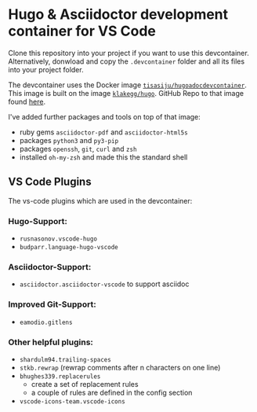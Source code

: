 # Hugo & Asciidoctor development container for VS Code

Clone this repository into your project if you want to use this devcontainer. Alternatively, donwload and copy the `.devcontainer` folder and all its files into your project folder.

The devcontainer uses the Docker image [`tisasiju/hugoadocdevcontainer`](https://hub.docker.com/r/tisasiju/hugoadocdevcontainer). This image is built on the image [`klakegg/hugo`](https://hub.docker.com/r/klakegg/hugo). GitHub Repo to that image found [here](https://github.com/klakegg/docker-hugo).

I've added further packages and tools on top of that image:

- ruby gems `asciidoctor-pdf` and `asciidoctor-html5s`
- packages `python3` and `py3-pip`
- packages `openssh`, `git`, `curl` and `zsh` 
- installed `oh-my-zsh` and made this the standard shell

## VS Code Plugins

The vs-code plugins which are used in the devcontainer:

### Hugo-Support:

- `rusnasonov.vscode-hugo`
- `budparr.language-hugo-vscode`

### Asciidoctor-Support:

- `asciidoctor.asciidoctor-vscode` to support asciidoc

### Improved Git-Support:

- `eamodio.gitlens`

### Other helpful plugins:

- `shardulm94.trailing-spaces`
- `stkb.rewrap` (rewrap comments after n characters on one line)
- `bhughes339.replacerules`
    - create a set of replacement rules
    - a couple of rules are defined in the config section
- `vscode-icons-team.vscode-icons`
